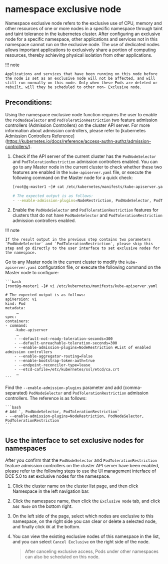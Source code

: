 # namespace exclusive node

Namespace exclusive node refers to the exclusive use of CPU, memory and other resources of one or more nodes in a specific namespace through taint and taint tolerance in the kubernetes cluster. After configuring an exclusive node for a specific namespace, other applications and services not in this namespace cannot run on the exclusive node. The use of dedicated nodes allows important applications to exclusively share a portion of computing resources, thereby achieving physical isolation from other applications.

!!! note

    Applications and services that have been running on this node before the node is set as an exclusive node will not be affected, and will still run normally on this node. Only when these Pods are deleted or rebuilt, will they be scheduled to other non- Exclusive node.

## Preconditions:

Using the namespace exclusive node function requires the user to enable the `PodNodeSelector` and `PodTolerationRestriction` two feature admission controllers (Admission Controllers) on the cluster API server. For more information about admission controllers, please refer to [kubernetes Admission Controllers Reference] (https://kubernetes.io/docs/reference/access-authn-authz/admission-controllers/).

1. Check if the API server of the current cluster has the `PodNodeSelector` and `PodTolerationRestriction` admission controllers enabled. You can go to any Master node in the current cluster to check whether these two features are enabled in the `kube-apiserver.yaml` file, or execute the following command on the Master node for a quick check:

    ```bash
    [root@g-master1 ~]# cat /etc/kubernetes/manifests/kube-apiserver.yaml | grep enable-admission-plugins

    # The expected output is as follows:
    - --enable-admission-plugins=NodeRestriction, PodNodeSelector, PodTolerationRestriction
    ```

2. Enable the `PodNodeSelector` and `PodTolerationRestriction` features for clusters that do not have `PodNodeSelector` and `PodTolerationRestriction` admission controllers enabled.

!!! note

    If the result output in the previous step contains two parameters `PodNodeSelector` and `PodTolerationRestriction`, please skip this step and go directly to the user interface to set exclusive nodes for the namespace.

Go to any Master node in the current cluster to modify the `kube-apiserver.yaml` configuration file, or execute the following command on the Master node to configure:

    ```bash
    [root@g-master1 ~]# vi /etc/kubernetes/manifests/kube-apiserver.yaml

    # The expected output is as follows:
    apiVersion: v1
    kind: Pod
    metadata:
         …
    spec:
    containers:
    - command:
        -kube-apiserver
         …
        - --default-not-ready-toleration-seconds=300
        - --default-unreachable-toleration-seconds=300
        - --enable-admission-plugins=NodeRestriction #List of enabled admission controllers
        - --enable-aggregator-routing=False
        - --enable-bootstrap-token-auth=true
        - --endpoint-reconciler-type=lease
        - --etcd-cafile=/etc/kubernetes/ssl/etcd/ca.crt
         …
    ```

Find the `--enable-admission-plugins` parameter and add (comma-separated) `PodNodeSelector` and `PodTolerationRestriction` admission controllers. The reference is as follows:

    ```bash
    # Add `, PodNodeSelector, PodTolerationRestriction`
    - --enable-admission-plugins=NodeRestriction, PodNodeSelector, PodTolerationRestriction
    ```

## Use the interface to set exclusive nodes for namespaces

After you confirm that the `PodNodeSelector` and `PodTolerationRestriction` feature admission controllers on the cluster API server have been enabled, please refer to the following steps to use the UI management interface of DCE 5.0 to set exclusive nodes for the namespace.

1. Click the cluster name on the cluster list page, and then click Namespace in the left navigation bar.

    

2. Click the namespace name, then click the `Exclusive Node` tab, and click `Add Node` on the bottom right.

    

3. On the left side of the page, select which nodes are exclusive to this namespace, on the right side you can clear or delete a selected node, and finally click `OK` at the bottom.

    

4. You can view the existing exclusive nodes of this namespace in the list, and you can select `Cancel Exclusive` on the right side of the node.

    > After canceling exclusive access, Pods under other namespaces can also be scheduled on this node.

    